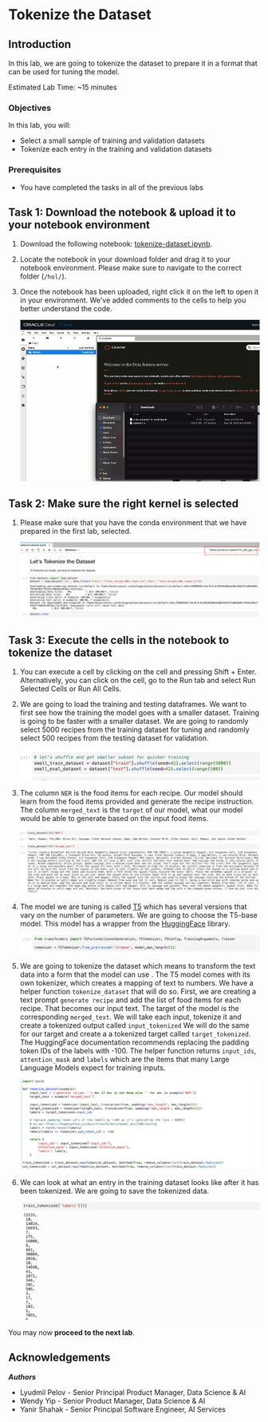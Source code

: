 # Tokenize the Dataset

## Introduction

In this lab, we are going to tokenize the dataset to prepare it in a format that can be used for tuning the model.

Estimated Lab Time: ~15 minutes

### Objectives

In this lab, you will:

* Select a small sample of training and validation datasets
* Tokenize each entry in the training and validation datasets

### Prerequisites

* You have completed the tasks in all of the previous labs

## Task 1: Download the notebook & upload it to your notebook environment

1. Download the following notebook: [tokenize-dataset.ipynb](files/tokenize-dataset.ipynb).
1. Locate the notebook in your download folder and drag it to your notebook environment. Please make sure to navigate to the correct folder (`/hol/`).
1. Once the notebook has been uploaded, right click it on the left to open it in your environment. We've added comments to the cells to help you better understand the code.

   ![Drag and drop notebook](../8-try-untuned/images/drag-drop-notebook.gif)

## Task 2: Make sure the right kernel is selected

1. Please make sure that you have the conda environment that we have prepared in the first lab, selected.

   ![Select Kernel](images/select-kernel.png)

## Task 3: Execute the cells in the notebook to tokenize the dataset

1. You can execute a cell by clicking on the cell and pressing Shift + Enter.  Alternatively, you can click on the cell, go to the Run tab and select Run Selected Cells or Run All Cells.

2. We are going to load the training and testing dataframes.  We want to first see how the training the model goes with a smaller dataset.  Training is going to be faster with a smaller dataset.   We are going to randomly select 5000 recipes from the training dataset for tuning and randomly select 500 recipes from the testing dataset for validation.

   ![Select Dataset](images/select-dataset.png)

3. The column `NER` is the food items for each recipe.  Our model should learn from the food items provided and generate the recipe instruction.  The column `merged_text` is the `target` of our model, what our model would be able to generate based on the input food items.

   ![Column Description](images/column-description.png)

4. The model we are tuning is called [T5](https://huggingface.co/docs/transformers/model_doc/t5) which has several versions that vary on the number of parameters.  We are going to choose the T5-base model.  This model has a wrapper from the [HuggingFace](https://huggingface.co/) library.

   ![Select Model](images/select-model.png)

5. We are going to tokenize the dataset which means to transform the text data into a form that the model can use .  The T5 model comes with its own tokenizer, which creates a mapping of text to numbers.   We have a helper function `tokenize_dataset` that will do so.  First, we are creating a text prompt `generate recipe` and add the list of food items for each recipe.  That becomes our input text.  The target of the model is the corresponding `merged_text`. We will take each input, tokenize it and create a tokenized output called `input_tokenized`  We will do the same for our target and create a a tokenized target called `target_tokenized`.  The HuggingFace documentation recommends replacing the padding token IDs of the labels with
-100.  The helper function returns `input_ids`, `attention_mask` and `labels` which are the items that many Large Language Models expect for training inputs.

   ![Tokenize Data](images/tokenize-data.png)

6. We can look at what an entry in the training dataset looks like after it has been tokenized.  We are going to save the tokenized data.

   ![Get Tokenized Entry](images/get-tokenized-entry.png)

You may now **proceed to the next lab**.

## **Acknowledgements**

***Authors***

* Lyudmil Pelov - Senior Principal Product Manager, Data Science & AI
* Wendy Yip - Senior Product Manager, Data Science & AI
* Yanir Shahak - Senior Principal Software Engineer, AI Services
